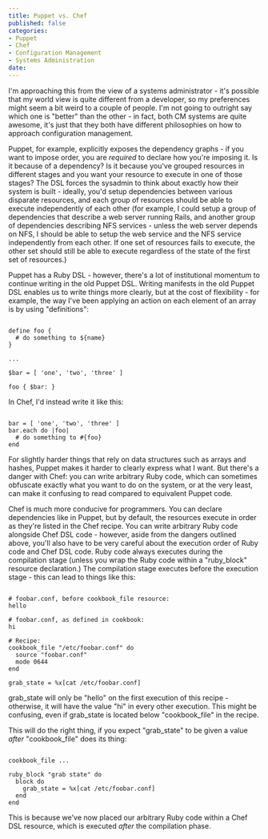 ```yaml
---
title: Puppet vs. Chef
published: false
categories:
- Puppet
- Chef
- Configuration Management
- Systems Administration
date:
---
```


I'm approaching this from the view of a systems administrator - it's possible that
my world view is quite different from a developer, so my preferences might seem
a bit weird to a couple of people.  I'm not going to outright say which one is
"better" than the other - in fact, both CM systems are quite awesome, it's just that
they both have different philosophies on how to approach configuration management.

Puppet, for example, explicitly exposes the dependency graphs - if you want to
impose order, you are *required* to declare how you're imposing it.  Is it
because of a dependency?  Is it because you've grouped resources in different
stages and you want your resource to execute in one of those stages?  The DSL
forces the sysadmin to think about exactly how their system is built - ideally,
you'd setup dependencies between various disparate resources, and each group
of resources should be able to execute independently of each other (for example,
I could setup a group of dependencies that describe a web server running Rails,
and another group of dependencies describing NFS services - unless the web server
depends on NFS, I should be able to setup the web service and the NFS service
independently from each other. If one set of resources fails to execute, the other
set should still be able to execute regardless of the state of the first set of
resources.)

Puppet has a Ruby DSL - however, there's a lot of institutional momentum to continue
writing in the old Puppet DSL.  Writing manifests in the old Puppet DSL enables
us to write things more clearly, but at the cost of flexibility - for example,
the way I've been applying an action on each element of an array is by using
"definitions":

<pre><code>
define foo {
  # do something to ${name}
}

...

$bar = [ 'one', 'two', 'three' ]

foo { $bar: }
</code></pre>

In Chef, I'd instead write it like this:

<pre><code>
bar = [ 'one', 'two', 'three' ]
bar.each do |foo|
  # do something to #{foo}
end
</code></pre>

For slightly harder things that rely on data structures such as arrays and hashes,
Puppet makes it harder to clearly express what I want.  But there's a danger
with Chef: you can write arbitrary Ruby code, which can sometimes obfuscate exactly
what you want to do on the system, or at the very least, can make it confusing to
read compared to equivalent Puppet code.

Chef is much more conducive for programmers.  You can declare dependencies like
in Puppet, but by default, the resources execute in order as they're listed in
the Chef recipe.  You can write arbitrary Ruby code alongside Chef DSL code -
however, aside from the dangers outlined above, you'll also have to be very careful
about the execution order of Ruby code and Chef DSL code.  Ruby code always executes
during the compilation stage (unless you wrap the Ruby code within a "ruby_block"
resource declaration.)  The compilation stage executes before the execution stage -
this can lead to things like this:

<pre><code>
# foobar.conf, before cookbook_file resource:
hello

# foobar.conf, as defined in cookbook:
hi

# Recipe:
cookbook_file "/etc/foobar.conf" do
  source "foobar.conf"
  mode 0644
end

grab_state = %x[cat /etc/foobar.conf]
</code></pre>

grab_state will only be "hello" on the first execution of this recipe - otherwise,
it will have the value "hi" in every other execution.  This might be confusing,
even if grab_state is located below "cookbook_file" in the recipe.

This will do the right thing, if you expect "grab_state" to be given a value *after*
"cookbook_file" does its thing:

<pre><code>
cookbook_file ...

ruby_block "grab state" do
  block do
    grab_state = %x[cat /etc/foobar.conf]
  end
end
</code></pre>

This is because we've now placed our arbitrary Ruby code within a Chef DSL resource,
which is executed *after* the compilation phase.
